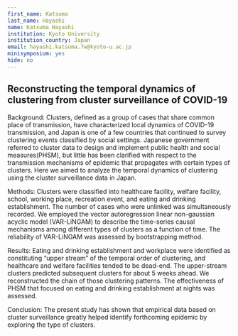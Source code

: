 ```yaml
---
first_name: Katsuma
last_name: Hayashi
name: Katsuma Hayashi
institution: Kyoto University
institution_country: Japan
email: hayashi.katsuma.7w@kyoto-u.ac.jp
minisymposium: yes
hide: no
---
```


## Reconstructing the temporal dynamics of clustering from cluster surveillance of COVID-19

Background:
 Clusters, defined as a group of cases that share common place of transmission, have characterized local dynamics of COVID-19 transmission, and Japan is one of a few countries that continued to survey clustering events classified by social settings. Japanese government referred to cluster data to design and implement public health and social measures(PHSM), but little has been clarified with respect to the transmission mechanisms of epidemic that propagates with certain types of clusters. Here we aimed to analyze the temporal dynamics of clustering using the cluster surveillance data in Japan. 
 
 Methods:
 Clusters were classified into healthcare facility, welfare facility, school, working place, recreation event, and eating and drinking establishment. The number of cases who were unlinked was simultaneously recorded. We employed the vector autoregression linear non-gaussian acyclic model (VAR-LiNGAM) to describe the time-series causal mechanisms among different types of clusters as a function of time. The reliability of VAR-LiNGAM was assessed by bootstrapping method.
 
 Results:
 Eating and drinking establishment and workplace were identified as constituting “upper stream” of the temporal order of clustering, and healthcare and welfare facilities tended to be dead-end. The upper-stream clusters predicted subsequent clusters for about 5 weeks ahead. We reconstructed the chain of those clustering patterns. The effectiveness of PHSM that focused on eating and drinking establishment at nights was assessed. 
 
 Conclusion:
 The present study has shown that empirical data based on cluster surveillance greatly helped identify forthcoming epidemic by exploring the type of clusters.


